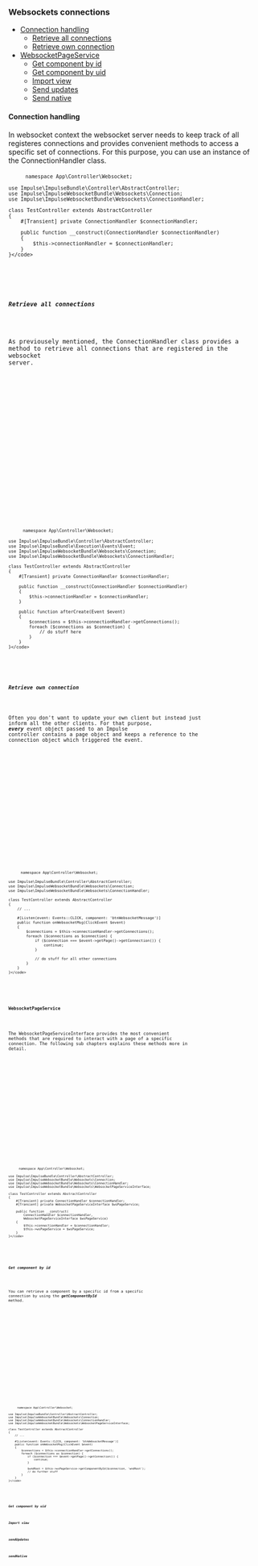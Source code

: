 <h3 class="doc-title">Websockets connections</h3>

- [Connection handling](#connection-handling)
	- [Retrieve all connections](#retrieve-all-connections)
	- [Retrieve own connection](#retrieve-own-connection)
- [WebsocketPageService](#websocket-page-service)
	- [Get component by id](#getComponentById)
    - [Get component by uid](#getComponentByUid)
    - [Import view](#importView)
    - [Send updates](#sendUpdates)
    - [Send native](#sendNative)

<h4><a name="connection-handling">Connection handling</a></h4>

In websocket context the websocket server needs to keep track of all registeres connections and provides convenient methods to access a specific set of connections. For this purpose, you can use an instance of the ConnectionHandler class.

<div>
  <div class="code-header">
    <div class="container-fluid">
        <div class="row">
          <div class="button red"></div>
          	<div class="button yellow"></div>
          	<div class="button green"></div>
        </div>
    </div>
  </div>
  <pre class="code-white imp-code line-numbers language-php">
	<code class="language-php"><?php

    namespace App\Controller\Websocket;

    use Impulse\ImpulseBundle\Controller\AbstractController;
    use Impulse\ImpulseWebsocketBundle\Websockets\Connection;
    use Impulse\ImpulseWebsocketBundle\Websockets\ConnectionHandler;

    class TestController extends AbstractController
    {
        #[Transient] private ConnectionHandler $connectionHandler;

        public function __construct(ConnectionHandler $connectionHandler)
        {
            $this->connectionHandler = $connectionHandler;
        }
    }</code>
  </pre>
</div>

<h5><a id="retrieve-all-connections">Retrieve all connections</a></h5>

As previousely mentioned, the ConnectionHandler class provides a method to retrieve all connections that are registered in the websocket server.

<div>
  <div class="code-header">
    <div class="container-fluid">
        <div class="row">
          <div class="button red"></div>
          	<div class="button yellow"></div>
          	<div class="button green"></div>
        </div>
    </div>
  </div>
  <pre class="code-white imp-code line-numbers language-php">
	<code class="language-php"><?php

    namespace App\Controller\Websocket;

    use Impulse\ImpulseBundle\Controller\AbstractController;
    use Impulse\ImpulseBundle\Execution\Events\Event;
    use Impulse\ImpulseWebsocketBundle\Websockets\Connection;
    use Impulse\ImpulseWebsocketBundle\Websockets\ConnectionHandler;

    class TestController extends AbstractController
    {
        #[Transient] private ConnectionHandler $connectionHandler;

        public function __construct(ConnectionHandler $connectionHandler)
        {
            $this->connectionHandler = $connectionHandler;
        }
        
        public function afterCreate(Event $event)
        {
        	$connections = $this->connectionHandler->getConnections();
            foreach ($connections as $connection) {
            	// do stuff here
            }
        }
    }</code>
  </pre>
</div>

<h5><a id="retrieve-own-connection">Retrieve own connection</a></h5>

Often you don't want to update your own client but instead just inform all the other clients. For that purpose, **_every_** event object passed to an Impulse controller contains a page object and keeps a reference to the connection object which triggered the event.

<div>
  <div class="code-header">
    <div class="container-fluid">
        <div class="row">
          <div class="button red"></div>
          	<div class="button yellow"></div>
          	<div class="button green"></div>
        </div>
    </div>
  </div>
  <pre class="code-white imp-code line-numbers language-php">
	<code class="language-php"><?php

    namespace App\Controller\Websocket;

    use Impulse\ImpulseBundle\Controller\AbstractController;
    use Impulse\ImpulseWebsocketBundle\Websockets\Connection;
    use Impulse\ImpulseWebsocketBundle\Websockets\ConnectionHandler;

    class TestController extends AbstractController
    {
        // ...
        
        #[Listen(event: Events::CLICK, component: 'btnWebsocketMessage')]
        public function onWebsocketMsg(ClickEvent $event)
        {
            $connections = $this->connectionHandler->getConnections();
            foreach ($connections as $connection) {
                if ($connection === $event->getPage()->getConnection()) {
                    continue;
                }
               
                // do stuff for all other connections
            }
        }
    }</code>
  </pre>
</div>

<h4><a name="websocket-page-service">WebsocketPageService</a></h4>

The WebsocketPageServiceInterface provides the most convenient methods that are required to interact with a page of a specific connection. The following sub chapters explains these methods more in detail.

<div>
  <div class="code-header">
    <div class="container-fluid">
        <div class="row">
          <div class="button red"></div>
          	<div class="button yellow"></div>
          	<div class="button green"></div>
        </div>
    </div>
  </div>
  <pre class="code-white imp-code line-numbers language-php">
	<code class="language-php"><?php

    namespace App\Controller\Websocket;

    use Impulse\ImpulseBundle\Controller\AbstractController;
    use Impulse\ImpulseWebsocketBundle\Websockets\Connection;
    use Impulse\ImpulseWebsocketBundle\Websockets\ConnectionHandler;
    use Impulse\ImpulseWebsocketBundle\Websockets\WebsocketPageServiceInterface;

    class TestController extends AbstractController
    {
        #[Transient] private ConnectionHandler $connectionHandler;
        #[Transient] private WebsocketPageServiceInterface $wsPageService;

        public function __construct(
        	ConnectionHandler $connectionHandler, 
        	WebsocketPageServiceInterface $wsPageService)
        {
            $this->connectionHandler = $connectionHandler;
            $this->wsPageService = $wsPageService;
        }
    }</code>
  </pre>
</div>

<h5><a id="getComponentById">Get component by id</a></h5>

You can retrieve a component by a specific id from a specific connection by using the **_getComponentById_** method.

<div>
  <div class="code-header">
    <div class="container-fluid">
        <div class="row">
          <div class="button red"></div>
          	<div class="button yellow"></div>
          	<div class="button green"></div>
        </div>
    </div>
  </div>
  <pre class="code-white imp-code line-numbers language-php">
	<code class="language-php"><?php

    namespace App\Controller\Websocket;

    use Impulse\ImpulseBundle\Controller\AbstractController;
    use Impulse\ImpulseWebsocketBundle\Websockets\Connection;
    use Impulse\ImpulseWebsocketBundle\Websockets\ConnectionHandler;
    use Impulse\ImpulseWebsocketBundle\Websockets\WebsocketPageServiceInterface;

    class TestController extends AbstractController
    {
        // ...
        
        #[Listen(event: Events::CLICK, component: 'btnWebsocketMessage')]
        public function onWebsocketMsg(ClickEvent $event)
        {
            $connections = $this->connectionHandler->getConnections();
            foreach ($connections as $connection) {
                if ($connection === $event->getPage()->getConnection()) {
                    continue;
                }

    			$wndRoot = $this->wsPageService->getComponentById($connection, 'wndRoot');
                // do further stuff
            }
        }
    }</code>
  </pre>
</div>


<h5><a id="getComponentByUid">Get component by uid</a></h5>
<h5><a id="importView">Import view</a></h5>
<h5><a id="sendUpdates">sendUpdates</a></h5>
<h5><a id="sendNative">sendNative</a></h5>